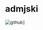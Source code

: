 # admjski

![github](https://img.shields.io/badge/GitHub-000000?style=for-the-badge&logo=GitHub&logoColor=white)]
